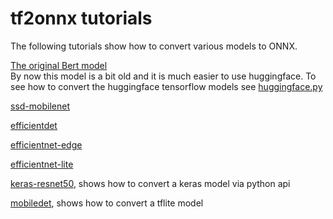<!--- SPDX-License-Identifier: Apache-2.0 -->

# tf2onnx tutorials

The following tutorials show how to convert various models to ONNX.

[The original Bert model](https://github.com/onnx/tensorflow-onnx/blob/master/tutorials/BertTutorial.ipynb)<br/>
By now this model is a bit old and it is much easier to use huggingface. To see how to convert the huggingface tensorflow models see [huggingface.py](https://github.com/onnx/tensorflow-onnx/blob/master/tests/huggingface.py)


[ssd-mobilenet](https://github.com/onnx/tensorflow-onnx/blob/master/tutorials/ConvertingSSDMobilenetToONNX.ipynb)

[efficientdet](https://github.com/onnx/tensorflow-onnx/blob/master/tutorials/efficientdet.ipynb)

[efficientnet-edge](https://github.com/onnx/tensorflow-onnx/blob/master/tutorials/efficientnet-edge.ipynb)

[efficientnet-lite](https://github.com/onnx/tensorflow-onnx/blob/master/tutorials/efficientnet-lite.ipynb)

[keras-resnet50](https://github.com/onnx/tensorflow-onnx/blob/master/tutorials/keras-resnet50.ipynb), shows how to convert a keras model via python api

[mobiledet](https://github.com/onnx/tensorflow-onnx/blob/master/tutorials/mobiledet-tflite.ipynb), shows how to convert a tflite model
